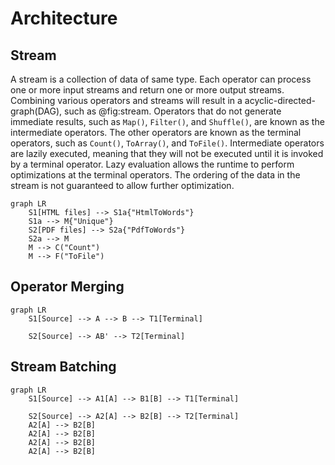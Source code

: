 # Architecture 

## Stream 

A stream is a collection of data of same type. 
Each operator can process one or more input streams and return one or more output streams.
Combining various operators and streams will result in a acyclic-directed-graph(DAG), such as @fig:stream.
Operators that do not generate immediate results, such as `Map()`, `Filter()`, and `Shuffle()`, are known as the intermediate operators.
The other operators are known as the terminal operators, such as `Count()`, `ToArray()`, and `ToFile()`.
Intermediate operators are lazily executed, meaning that they will not be executed until it is invoked by a terminal operator.
Lazy evaluation allows the runtime to perform optimizations at the terminal operators.
The ordering of the data in the stream is not guaranteed to allow further optimization.

```{.mermaid caption="Stream DAG diagram" #fig:stream}
graph LR
    S1[HTML files] --> S1a{"HtmlToWords"} 
    S1a --> M{"Unique"}
    S2[PDF files] --> S2a{"PdfToWords"}
    S2a --> M
    M --> C("Count")
    M --> F("ToFile")
```

## Operator Merging

```{.mermaid caption="Stream DAG diagram" #fig:stream}
graph LR
    S1[Source] --> A --> B --> T1[Terminal]

    S2[Source] --> AB' --> T2[Terminal]
```



## Stream Batching

```{.mermaid caption="Stream DAG diagram" #fig:stream}
graph LR
    S1[Source] --> A1[A] --> B1[B] --> T1[Terminal]

    S2[Source] --> A2[A] --> B2[B] --> T2[Terminal]
    A2[A] --> B2[B]
    A2[A] --> B2[B]
    A2[A] --> B2[B]
    A2[A] --> B2[B]
```